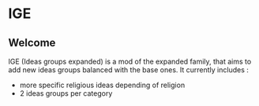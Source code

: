 # IGE
## Welcome

IGE (Ideas groups expanded) is a mod of the expanded family, that aims to add new ideas groups balanced with the base ones. It currently includes : 
- more specific religious ideas depending of religion
- 2 ideas groups per category
